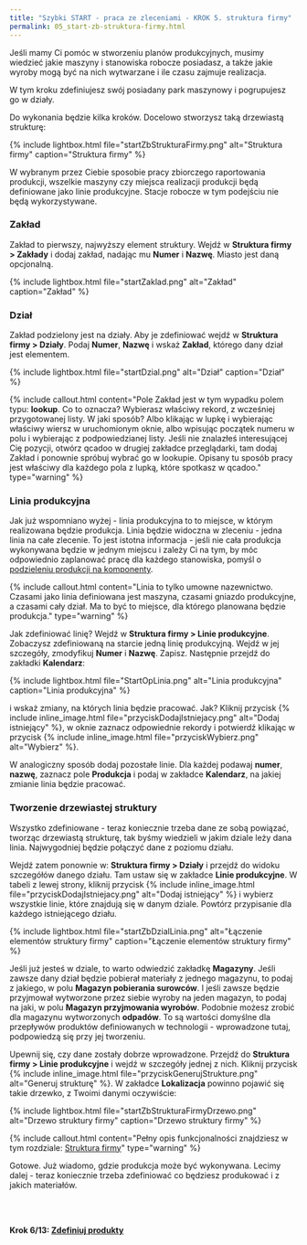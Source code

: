 ```yaml
---
title: "Szybki START - praca ze zleceniami - KROK 5. struktura firmy"
permalink: 05_start-zb-struktura-firmy.html 
---
```



Jeśli mamy Ci pomóc w stworzeniu planów produkcyjnych, musimy wiedzieć jakie maszyny i stanowiska robocze posiadasz, a także jakie wyroby mogą być na nich wytwarzane i ile czasu zajmuje realizacja.

W tym kroku zdefiniujesz swój posiadany park maszynowy i pogrupujesz go w działy.

Do wykonania będzie kilka kroków. Docelowo stworzysz taką drzewiastą strukturę:

{% include lightbox.html file="startZbStrukturaFirmy.png" alt="Struktura firmy" caption="Struktura firmy" %} 

W wybranym przez Ciebie sposobie pracy zbiorczego raportowania produkcji, wszelkie maszyny czy miejsca realizacji produkcji będą definiowane jako linie produkcyjne. Stacje robocze w tym podejściu nie będą wykorzystywane.


### Zakład

Zakład to pierwszy, najwyższy element struktury. Wejdź w **Struktura firmy > Zakłady** i dodaj zakład, nadając mu **Numer** i **Nazwę**. Miasto jest daną opcjonalną.

{% include lightbox.html file="startZaklad.png" alt="Zakład" caption="Zakład" %}


### Dział 

Zakład podzielony jest na działy. Aby je zdefiniować wejdź w **Struktura firmy > Działy**. Podaj **Numer**, **Nazwę** i wskaż **Zakład**, którego dany dział jest elementem.

{% include lightbox.html file="startDzial.png" alt="Dział" caption="Dział" %}

{% include callout.html content="Pole Zakład jest w tym wypadku polem typu: **lookup**. Co to oznacza? Wybierasz właściwy rekord, z wcześniej przygotowanej listy. W jaki sposób? Albo klikając w lupkę i wybierając właściwy wiersz w uruchomionym oknie, albo wpisując początek numeru w polu i wybierając z podpowiedzianej listy. Jeśli nie znalazłeś interesującej Cię pozycji, otwórz qcadoo w drugiej zakładce przeglądarki, tam dodaj Zakład i ponownie spróbuj wybrać go w lookupie. Opisany tu sposób pracy jest właściwy dla każdego pola z lupką, które spotkasz w qcadoo." type="warning" %}



### Linia produkcyjna

Jak już wspomniano wyżej - linia produkcyjna to to miejsce, w którym realizowana będzie produkcja. Linia będzie widoczna w zleceniu - jedna linia na całe zlecenie. To jest istotna informacja - jeśli nie cała produkcja wykonywana będzie w jednym miejscu i zależy Ci na tym, by móc odpowiednio zaplanować pracę dla każdego stanowiska, pomyśl o [podzieleniu produkcji na komponenty](/technologie-szczegoly.html#technologie-na-komponenty).

{% include callout.html content="Linia to tylko umowne nazewnictwo. Czasami jako linia definiowana jest maszyna, czasami gniazdo produkcyjne, a czasami cały dział. Ma to być to miejsce, dla którego planowana będzie produkcja." type="warning" %}

Jak zdefiniować linię? Wejdź w **Struktura firmy > Linie produkcyjne**. Zobaczysz zdefiniowaną na starcie jedną linię produkcyjną. Wejdź w jej szczegóły, zmodyfikuj **Numer** i **Nazwę**. Zapisz. Następnie przejdź do zakładki **Kalendarz**:

{% include lightbox.html file="StartOpLinia.png" alt="Linia produkcyjna" caption="Linia produkcyjna" %}

i wskaż zmiany, na których linia będzie pracować. Jak? Kliknij przycisk {% include inline_image.html file="przyciskDodajIstniejacy.png" alt="Dodaj istniejący" %}, w oknie zaznacz odpowiednie rekordy i potwierdź klikając w przycisk {% include inline_image.html file="przyciskWybierz.png" alt="Wybierz" %}.

W analogiczny sposób dodaj pozostałe linie. Dla każdej podawaj **numer**, **nazwę**, zaznacz pole **Produkcja** i podaj w zakładce **Kalendarz**, na jakiej zmianie linia będzie pracować.


### Tworzenie drzewiastej struktury

Wszystko zdefiniowane - teraz koniecznie trzeba dane ze sobą powiązać, tworząc drzewiastą strukturę, tak byśmy wiedzieli w jakim dziale leży dana linia. Najwygodniej będzie połączyć dane z poziomu działu.

Wejdź zatem ponownie w: **Struktura firmy > Działy** i przejdź do widoku szczegółów danego działu. Tam ustaw się w zakładce **Linie produkcyjne**. W tabeli z lewej strony, kliknij przycisk {% include inline_image.html file="przyciskDodajIstniejacy.png" alt="Dodaj istniejący" %} i wybierz wszystkie linie, które znajdują się w danym dziale. Powtórz przypisanie dla każdego istniejącego działu. 

{% include lightbox.html file="startZbDzialLinia.png" alt="Łączenie elementów struktury firmy" caption="Łączenie elementów struktury firmy" %}

Jeśli już jesteś w dziale, to warto odwiedzić zakładkę **Magazyny**. Jeśli zawsze dany dział będzie pobierał materiały z jednego magazynu, to podaj z jakiego, w polu **Magazyn pobierania surowców**. I jeśli zawsze będzie przyjmował wytworzone przez siebie wyroby na jeden magazyn, to podaj na jaki, w polu **Magazyn przyjmowania wyrobów**. Podobnie możesz zrobić dla magazynu wytworzonych **odpadów**. To są wartości domyślne dla przepływów produktów definiowanych w technologii - wprowadzone tutaj, podpowiedzą się przy jej tworzeniu.

Upewnij się, czy dane zostały dobrze wprowadzone. Przejdź do **Struktura firmy > Linie produkcyjne** i wejdź w szczegóły jednej z nich. Kliknij przycisk {% include inline_image.html file="przyciskGenerujStrukture.png" alt="Generuj strukturę" %}. W zakładce **Lokalizacja** powinno pojawić się takie drzewko, z Twoimi danymi oczywiście:

{% include lightbox.html file="startZbStrukturaFirmyDrzewo.png" alt="Drzewo struktury firmy" caption="Drzewo struktury firmy" %}

{% include callout.html content="Pełny opis funkcjonalności znajdziesz w tym rozdziale: [Struktura firmy](/struktura-firmy)" type="warning" %}

Gotowe. Już wiadomo, gdzie produkcja może być wykonywana. Lecimy dalej - teraz koniecznie trzeba zdefiniować co będziesz produkować i z jakich materiałów.


<br/>
<br/>

**Krok 6/13: [Zdefiniuj produkty](/06_start-zb-produkty)**

